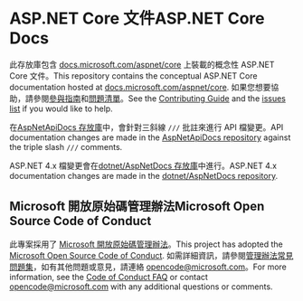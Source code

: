 # <a name="aspnet-core-docs"></a><span data-ttu-id="6b9fb-101">ASP.NET Core 文件</span><span class="sxs-lookup"><span data-stu-id="6b9fb-101">ASP.NET Core Docs</span></span>

<span data-ttu-id="6b9fb-102">此存放庫包含 [docs.microsoft.com/aspnet/core](https://docs.microsoft.com/aspnet/core) 上裝載的概念性 ASP.NET Core 文件。</span><span class="sxs-lookup"><span data-stu-id="6b9fb-102">This repository contains the conceptual ASP.NET Core documentation hosted at [docs.microsoft.com/aspnet/core](https://docs.microsoft.com/aspnet/core).</span></span> <span data-ttu-id="6b9fb-103">如果您想要協助，請參閱[參與指南](CONTRIBUTING.md)和[問題清單](https://github.com/dotnet/AspNetCore.Docs/issues)。</span><span class="sxs-lookup"><span data-stu-id="6b9fb-103">See the [Contributing Guide](CONTRIBUTING.md) and the [issues list](https://github.com/dotnet/AspNetCore.Docs/issues) if you would like to help.</span></span>

<span data-ttu-id="6b9fb-104">在[AspNetApiDocs 存放庫](https://github.com/dotnet/AspNetApiDocs)中，會針對三斜線 `///` 批註來進行 API 檔變更。</span><span class="sxs-lookup"><span data-stu-id="6b9fb-104">API documentation changes are made in the [AspNetApiDocs repository](https://github.com/dotnet/AspNetApiDocs) against the triple slash `///` comments.</span></span>

<span data-ttu-id="6b9fb-105">ASP.NET 4.x 檔變更會在[dotnet/AspNetDocs 存放庫](https://github.com/dotnet/AspNetDocs)中進行。</span><span class="sxs-lookup"><span data-stu-id="6b9fb-105">ASP.NET 4.x documentation changes are made in the [dotnet/AspNetDocs repository](https://github.com/dotnet/AspNetDocs).</span></span>

## <a name="microsoft-open-source-code-of-conduct"></a><span data-ttu-id="6b9fb-106">Microsoft 開放原始碼管理辦法</span><span class="sxs-lookup"><span data-stu-id="6b9fb-106">Microsoft Open Source Code of Conduct</span></span>

<span data-ttu-id="6b9fb-107">此專案採用了 [Microsoft 開放原始碼管理辦法](https://opensource.microsoft.com/codeofconduct/)。</span><span class="sxs-lookup"><span data-stu-id="6b9fb-107">This project has adopted the [Microsoft Open Source Code of Conduct](https://opensource.microsoft.com/codeofconduct/).</span></span>
<span data-ttu-id="6b9fb-108">如需詳細資訊，請參閱[管理辦法常見問題集](https://opensource.microsoft.com/codeofconduct/faq/)，如有其他問題或意見，請連絡 [opencode@microsoft.com](mailto:opencode@microsoft.com)。</span><span class="sxs-lookup"><span data-stu-id="6b9fb-108">For more information, see the [Code of Conduct FAQ](https://opensource.microsoft.com/codeofconduct/faq/) or contact [opencode@microsoft.com](mailto:opencode@microsoft.com) with any additional questions or comments.</span></span>